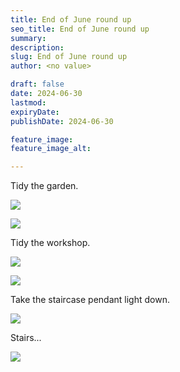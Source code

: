 ```yaml
---
title: End of June round up
seo_title: End of June round up
summary:
description:
slug: End of June round up
author: <no value>

draft: false
date: 2024-06-30
lastmod:
expiryDate:
publishDate: 2024-06-30

feature_image:
feature_image_alt:

---
```


Tidy the garden.


![](/images/7422.jpeg)

![](/images/7423.jpeg)


Tidy the workshop.

![](/images/7432.jpeg)

![](/images/7433.jpeg)


Take the staircase pendant light down.

![](/images/7440.jpeg)

Stairs...

![](/images/7425.jpeg)
